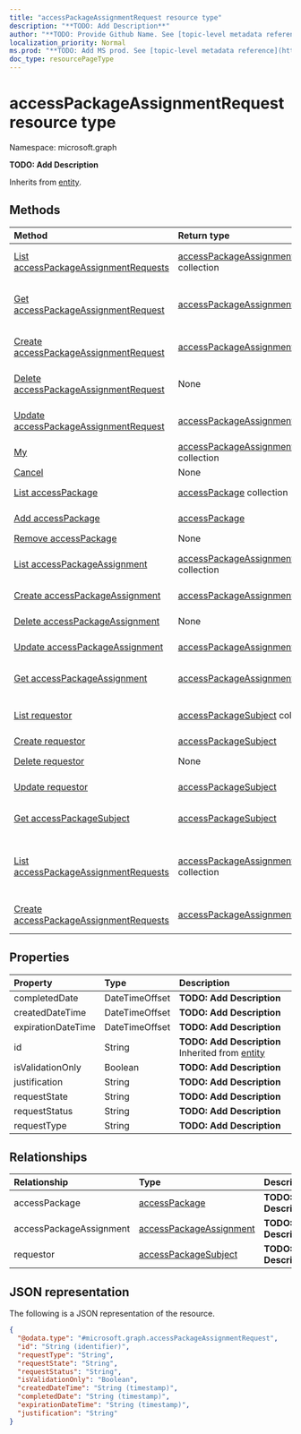 ```yaml
---
title: "accessPackageAssignmentRequest resource type"
description: "**TODO: Add Description**"
author: "**TODO: Provide Github Name. See [topic-level metadata reference](https://msgo.azurewebsites.net/add/document/guidelines/metadata.html#topic-level-metadata)**"
localization_priority: Normal
ms.prod: "**TODO: Add MS prod. See [topic-level metadata reference](https://msgo.azurewebsites.net/add/document/guidelines/metadata.html#topic-level-metadata)**"
doc_type: resourcePageType
---
```


# accessPackageAssignmentRequest resource type


Namespace: microsoft.graph

**TODO: Add Description**


Inherits from [entity](../resources/entity.md).

## Methods
|Method|Return type|Description|
|:---|:---|:---|
|[List accessPackageAssignmentRequests](../api/accesspackageassignmentrequest-list.md)|[accessPackageAssignmentRequest](../resources/accesspackageassignmentrequest.md) collection|Get a list of the [accessPackageAssignmentRequest](../resources/accesspackageassignmentrequest.md) objects and their properties.|
|[Get accessPackageAssignmentRequest](../api/accesspackageassignmentrequest-get.md)|[accessPackageAssignmentRequest](../resources/accesspackageassignmentrequest.md)|Read the properties and relationships of an [accessPackageAssignmentRequest](../resources/accesspackageassignmentrequest.md) object.|
|[Create accessPackageAssignmentRequest](../api/accesspackageassignmentrequest-post-accesspackageassignmentrequests.md)|[accessPackageAssignmentRequest](../resources/accesspackageassignmentrequest.md)|Create a new [accessPackageAssignmentRequest](../resources/accesspackageassignmentrequest.md) object.|
|[Delete accessPackageAssignmentRequest](../api/accesspackageassignmentrequest-delete.md)|None|Deletes an [accessPackageAssignmentRequest](../resources/accesspackageassignmentrequest.md) object.|
|[Update accessPackageAssignmentRequest](../api/accesspackageassignmentrequest-update.md)|[accessPackageAssignmentRequest](../resources/accesspackageassignmentrequest.md)|Update the properties of an [accessPackageAssignmentRequest](../resources/accesspackageassignmentrequest.md) object.|
|[My](../api/accesspackageassignmentrequest-my.md)|[accessPackageAssignmentRequest](../resources/accesspackageassignmentrequest.md) collection|**TODO: Add Description**|
|[Cancel](../api/accesspackageassignmentrequest-cancel.md)|None|**TODO: Add Description**|
|[List accessPackage](../api/accesspackageassignmentrequest-list-accesspackage.md)|[accessPackage](../resources/accesspackage.md) collection|Get the accessPackages from the accessPackage navigation property.|
|[Add accessPackage](../api/accesspackageassignmentrequest-post-accesspackage.md)|[accessPackage](../resources/accesspackage.md)|Add accessPackage by posting to the accessPackage collection.|
|[Remove accessPackage](../api/accesspackageassignmentrequest-delete-accesspackage.md)|None|Remove an [accessPackage](../resources/accesspackage.md) object.|
|[List accessPackageAssignment](../api/accesspackageassignmentrequest-list-accesspackageassignment.md)|[accessPackageAssignment](../resources/accesspackageassignment.md) collection|Get the accessPackageAssignments from the accessPackageAssignment navigation property.|
|[Create accessPackageAssignment](../api/accesspackageassignmentrequest-post-accesspackageassignment.md)|[accessPackageAssignment](../resources/accesspackageassignment.md)|Create a new accessPackageAssignment object.|
|[Delete accessPackageAssignment](../api/accesspackageassignmentrequest-delete-accesspackageassignment.md)|None|Delete an [accessPackageAssignment](../resources/accesspackageassignment.md) object.|
|[Update accessPackageAssignment](../api/accesspackageassignmentrequest-update-accesspackageassignment.md)|[accessPackageAssignment](../resources/accesspackageassignment.md)|Update the properties of an accessPackageAssignment object.|
|[Get accessPackageAssignment](../api/accesspackageassignment-get.md)|[accessPackageAssignment](../resources/accesspackageassignment.md)|Read the properties and relationships of an [accessPackageAssignment](../resources/accesspackageassignment.md) object.|
|[List requestor](../api/accesspackageassignmentrequest-list-requestor.md)|[accessPackageSubject](../resources/accesspackagesubject.md) collection|Get the accessPackageSubjects from the requestor navigation property.|
|[Create requestor](../api/accesspackageassignmentrequest-post-requestor.md)|[accessPackageSubject](../resources/accesspackagesubject.md)|Create a new requestor object.|
|[Delete requestor](../api/accesspackageassignmentrequest-delete-requestor.md)|None|Delete a [accessPackageSubject](../resources/accesspackagesubject.md) object.|
|[Update requestor](../api/accesspackageassignmentrequest-update-requestor.md)|[accessPackageSubject](../resources/accesspackagesubject.md)|Update the properties of a requestor object.|
|[Get accessPackageSubject](../api/accesspackagesubject-get.md)|[accessPackageSubject](../resources/accesspackagesubject.md)|Read the properties and relationships of an [accessPackageSubject](../resources/accesspackagesubject.md) object.|
|[List accessPackageAssignmentRequests](../api/accesspackageassignment-list-accesspackageassignmentrequests.md)|[accessPackageAssignmentRequest](../resources/accesspackageassignmentrequest.md) collection|Get the accessPackageAssignmentRequests from the accessPackageAssignmentRequests navigation property.|
|[Create accessPackageAssignmentRequests](../api/accesspackageassignment-post-accesspackageassignmentrequests.md)|[accessPackageAssignmentRequest](../resources/accesspackageassignmentrequest.md)|Create a new accessPackageAssignmentRequests object.|

## Properties
|Property|Type|Description|
|:---|:---|:---|
|completedDate|DateTimeOffset|**TODO: Add Description**|
|createdDateTime|DateTimeOffset|**TODO: Add Description**|
|expirationDateTime|DateTimeOffset|**TODO: Add Description**|
|id|String|**TODO: Add Description** Inherited from [entity](../resources/entity.md)|
|isValidationOnly|Boolean|**TODO: Add Description**|
|justification|String|**TODO: Add Description**|
|requestState|String|**TODO: Add Description**|
|requestStatus|String|**TODO: Add Description**|
|requestType|String|**TODO: Add Description**|

## Relationships
|Relationship|Type|Description|
|:---|:---|:---|
|accessPackage|[accessPackage](../resources/accesspackage.md)|**TODO: Add Description**|
|accessPackageAssignment|[accessPackageAssignment](../resources/accesspackageassignment.md)|**TODO: Add Description**|
|requestor|[accessPackageSubject](../resources/accesspackagesubject.md)|**TODO: Add Description**|

## JSON representation
The following is a JSON representation of the resource.
<!-- {
  "blockType": "resource",
  "keyProperty": "id",
  "@odata.type": "microsoft.graph.accessPackageAssignmentRequest",
  "baseType": "microsoft.graph.entity",
  "openType": false
}
-->
``` json
{
  "@odata.type": "#microsoft.graph.accessPackageAssignmentRequest",
  "id": "String (identifier)",
  "requestType": "String",
  "requestState": "String",
  "requestStatus": "String",
  "isValidationOnly": "Boolean",
  "createdDateTime": "String (timestamp)",
  "completedDate": "String (timestamp)",
  "expirationDateTime": "String (timestamp)",
  "justification": "String"
}
```

